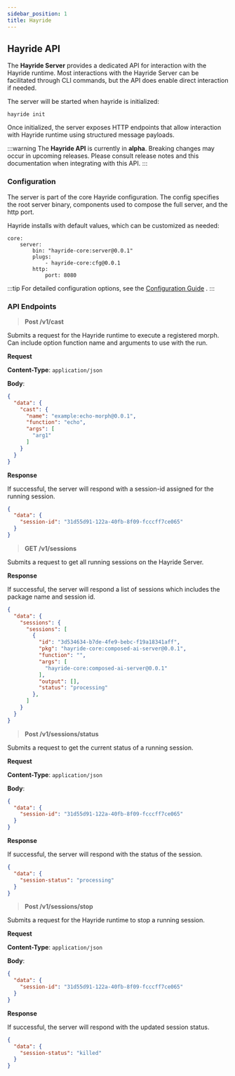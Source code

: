 ```yaml
---
sidebar_position: 1
title: Hayride
---
```


## Hayride API

The **Hayride Server** provides a dedicated API for interaction with the Hayride runtime. 
Most interactions with the Hayride Server can be facilitated through CLI commands, but the API does enable direct interaction if needed.

The server will be started when hayride is initialized:

```
hayride init
```

Once initialized, the server exposes HTTP endpoints that allow interaction with Hayride runtime using structured message payloads.

:::warning
The **Hayride API** is currently in **alpha**. Breaking changes may occur in upcoming releases. Please consult release notes and this documentation when integrating with this API.
:::

### Configuration

The server is part of the core Hayride configuration. The config specifies the root server binary, components used to compose the full server, and the http port.

Hayride installs with default values, which can be customized as needed:

```
core:
    server:
        bin: "hayride-core:server@0.0.1"
        plugs:
            - hayride-core:cfg@0.0.1
        http:
            port: 8080
```

:::tip
For detailed configuration options, see the [Configuration Guide](../../developer-guides/advanced/configuration.md) .
:::

### API Endpoints

> **Post /v1/cast**

Submits a request for the Hayride runtime to execute a registered morph. Can include option function name and arguments to use with the run.

**Request**

**Content-Type**: `application/json`

**Body**:
```JSON
{
  "data": {
    "cast": {
      "name": "example:echo-morph@0.0.1",
      "function": "echo",
      "args": [
        "arg1"
      ]
    }
  }
}
```

**Response**

If successful, the server will respond with a session-id assigned for the running session.

```JSON
{
  "data": {
    "session-id": "31d55d91-122a-40fb-8f09-fcccff7ce065"
  }
}
```

> **GET /v1/sessions**

Submits a request to get all running sessions on the Hayride Server.

**Response**

If successful, the server will respond a list of sessions which includes the package name and session id.

```JSON
{
  "data": {
    "sessions": {
      "sessions": [
        {
          "id": "3d534634-b7de-4fe9-bebc-f19a18341aff",
          "pkg": "hayride-core:composed-ai-server@0.0.1",
          "function": "",
          "args": [
            "hayride-core:composed-ai-server@0.0.1"
          ],
          "output": [],
          "status": "processing"
        },
      ]
    }
  }
}
```

> **Post /v1/sessions/status**

Submits a request to get the current status of a running session.

**Request**

**Content-Type**: `application/json`

**Body**:
```JSON
{
  "data": {
    "session-id": "31d55d91-122a-40fb-8f09-fcccff7ce065"
  }
}
```

**Response**

If successful, the server will respond with the status of the session.

```JSON
{
  "data": {
    "session-status": "processing"
  }
}
```

> **Post /v1/sessions/stop**

Submits a request for the Hayride runtime to stop a running session.

**Request**

**Content-Type**: `application/json`

**Body**:
```JSON
{
  "data": {
    "session-id": "31d55d91-122a-40fb-8f09-fcccff7ce065"
  }
}
```

**Response**

If successful, the server will respond with the updated session status.

```JSON
{
  "data": {
    "session-status": "killed"
  }
}
```
